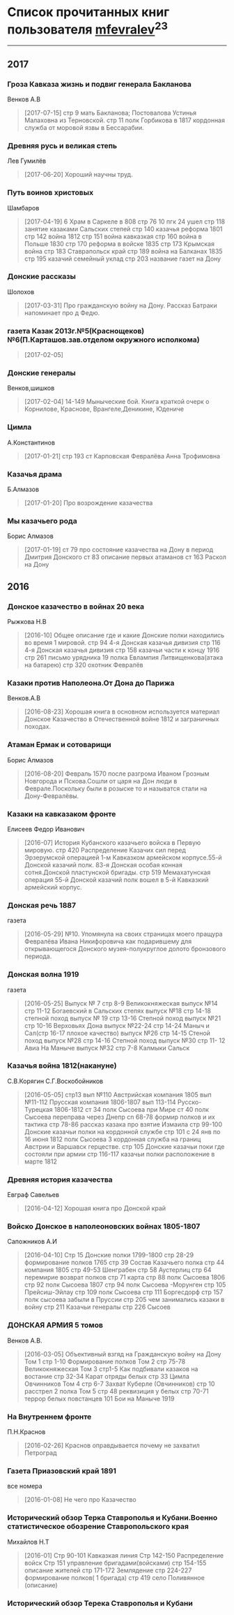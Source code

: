 # Список прочитанных книг пользователя [mfevralev](http://vk.com/id140966150)<sup>23</sup>
---

## 2017

### Гроза Кавказа жизнь и подвиг генерала Бакланова
Венков А.В
> [2017-07-15] стр 9 мать Бакланова; Постовалова Устинья Малаховна из Терновской.
> стр 11 полк Горбикова в 1817 кордонная служба от моровой язвы в Бессарабии.


### Древняя русь и великая степь
Лев Гумилёв
> [2017-06-20] Хороший научны труд.


### Путь воинов христовых
Шамбаров
> [2017-04-19] 6 Храм в Саркеле в 808
> стр 76 10 пгк 24 ушел
> стр 118 занятие казаками Сальских степей
> стр 140 казачья реформа 1801
> стр 142 война 1812
> стр 151 война кавказкая
> стр 160 война в Польше 1830
> стр 170 реформа в войске 1835
> стр 173 Крымская война
> стр 183 Ставрапольск край
> стр 189 война на Балканах 1835
> стр 195 казачий семейный уклад
> стр 203 название газет на Дону


### Донские рассказы
Шолохов
> [2017-03-31] Про гражданскую войну на Дону. Рассказ Батраки напоминает про д Федю.


### газета Казак 2013г.№5(Краснощеков) №6(П.Карташов.зав.отделом окружного исполкома)
> [2017-02-05] 


### Донские генералы
Венков,шишков
> [2017-02-04] 14-149 Мыныческие бой.
> Книга краткой очерк о Корнилове, Краснове, Врангеле,Деникине, Юдениче


### Цимла
А.Константинов
> [2017-01-21] стр 193 ст Карповская Февралёва Анна  Трофимовна


### Казачья драма
Б.Алмазов
> [2017-01-20] Про возрождение казачества


### Мы казачьего рода
Борис Алмазов
> [2017-01-19] ст 79 про состояние казачества на Дону в период Дмитрия Донского
> ст 83 описание первых атаманов
> ст 163 Раскол на Дону



## 2016

### Донское казачество в войнах 20 века
Рыжкова Н.В
> [2016-10] Общее описание где и какие Донские полки находились во время 1 мировой.
> стр 94 4-я Донская казачья дивизия
> стр 116 4-я Донская казачья дивизия
> стр 158 казачьи части к концу 1916
> стр 261 письмо урядника 19  полка Евлампия Литвищенкова(атака на батарею)
> стр 320 охотник Февралёв


### Казаки против Наполеона.От Дона до Парижа
Венков.А.В
> [2016-08-23] Хорошая книга в основном используется материал Донское Казачество в Отечественной войне 1812 и заграничных походах.


### Атаман Ермак и сотоварищи
Борис Алмазов
> [2016-08-20] Февраль 1570 после разгрома Иваном Грозным Новгорода и Пскова.Сошли от царя на Дон люди в Феврале.Поскольку были в розыске то и называтся стали на Дону-Февралёвы.


### Казаки на кавказаком фронте
Елисеев Федор Иванович
> [2016-07] История Кубанского казачьего войска в Первую мировую.
> стр 420 Распределение Казачих сил перед Эрзерумской операцией 1-м Кавказком армейском корпусе.55-й Донской казачий полк.
> 83-я Донская особая конная сотня.Донской пластунской бригады.
> стр 519 Мемахатунская операция 55-й Донской казачий полк вошел в 5-й Кавказкий армейский корпус.


### Донская речь 1887
газета
> [2016-05-29] №10. Упомянула на своих страницах моего пращура Февралёва Ивана Никифоровича как подарившему для открывающегося Донского музея-полукруглое долото бронзового периода.


### Донская волна 1919
газета
> [2016-05-25] Выпуск № 7 стр 8-9 Великокняжеская 
> выпуск №14 стр 11-12 Богаевский в Сальских степях
> выпуск №18 стр 14-18 степной поход
> выпуск № 19 стр 13-16 Степной поход
> выпуск №21 стр 10-16 Верховьях Дона
> выпуск №22-24 стр 14-24 Маныч и Сал(стр 16-17 плохое качество)
> выпуск №26 стр 14-15 Стеной поход
> выпуск №28 стр 14-16 Степной поход
> выпуск №30  стр 11- 12 Авиа На Маныче
> выпуск №32 стр 7-8 Калмыки Сальск


### Казачья война 1812(накануне)
С.В.Корягин С.Г.Воскобойников
> [2016-05-05] стр13  вып №110 Австрийская компания 1805 вып  №11-112 Прусская компания 1806-1807 вып 113-114 Русско-Турецкая 1806-1812
> ст 34 полк Сысоева при Мире
> ст 40 полк Сысоева переправа через Днепр
> cn 68-78 формир полков и их тактика
> стр 78-86 рассказ казака про взятие Измаила
> стр 99-100  Донские казачьи полки на кордонной службе 
> стр 101 с 24 янв по 16 июня 1812 полк Сысоева 3 кордонная служба на границ Австрии и Варшавск герцестве.
> стр 105 Донские казачьи поки где состояли при армии
> стр 116-117 казачьи полки расположение в марте 1812


### Древняя история казачества
Евграф Савельев
> [2016-04-12] Хорошая книга про Донской край


### Войско Донское в наполеоновских войнах 1805-1807
Сапожников А.И
> [2016-04-10] Стр 15 Донские полки 1799-1800
> стр 28-29 формирование полков 1765
> стр 39 Состав Казачьего полка 
> стр 44 компания 1805
> стр 49-53 Шенграбен
> стр 58 Аустерлиц
> стр 64 перемирие возврат полков
> стр 71 карта
> стр 88 полк Сысоева 1806
> стр 92 полк Сысоева 1807
> стр 94 полк Сысоева -Морунген
> стр 105 Прейсиш-Эйлау
> стр 109 полк Сысоева
> стр 111 Боргесдорф
> стр 157 полк сысоева забыли в Пруссии
> стр 205 чем занимались казаки в войну
> стр 211 Казачьи генералы
> стр 226 Сысоев


### ДОНСКАЯ АРМИЯ 5 томов
Венков А.В.
> [2016-03-05] Объективный взгяд на Гражданскую войну на Дону
> Том 1 стр 1-10 Формирование полков
> Том 2 стр 75-78 Великокняжеская
> Том 3 стр1-5 Как подбивали казаков на востание
>            стр 32-34 Карат отряды белых
>            стр 33 Цимла Овчинников
> Том 4 стр 6-7 Захват Куберле (Овчинников)
>      стр 10 расстрел 2 полка
> Том 5 стр 48 реквизиция у белых 
>          стр 70-71 террор белых повстанцев
>         101 Бои на Маныче 1919


### На Внутреннем фронте
П.Н.Краснов
> [2016-02-26] Краснов оправдывается почему не захватил Петроград


### Газета Приазовский край 1891
все номера
> [2016-01-08] Не чего про Казачество


### Исторический обзор Терка Ставрополья и Кубани.Военно статистическое обозрение Ставропольского края
Михайлов Н.Т
> [2016-01] Стр 90-101 Кавказкая линия
> Стр 142-150 Распределение войск
> Стр 151 управление бригадами(войсками)
> стр 154-155 описание жителей
> стр 171-172 Землядение
> стр 224-227 формирование полков( 1 бригада)
> стр 419 село Поливянное (описание)


### Исторический обзор Терека Ставрополья и Кубани



